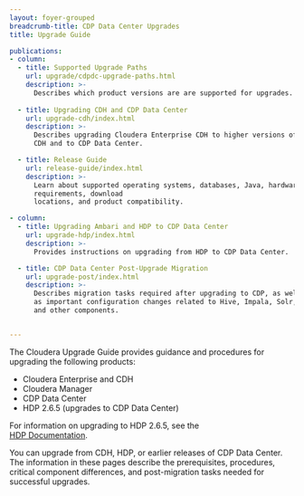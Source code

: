 ```yaml
---
layout: foyer-grouped
breadcrumb-title: CDP Data Center Upgrades
title: Upgrade Guide

publications:
- column:
  - title: Supported Upgrade Paths
    url: upgrade/cdpdc-upgrade-paths.html
    description: >-
      Describes which product versions are are supported for upgrades.
      
  - title: Upgrading CDH and CDP Data Center
    url: upgrade-cdh/index.html
    description: >-
      Describes upgrading Cloudera Enterprise CDH to higher versions of
      CDH and to CDP Data Center.

  - title: Release Guide
    url: release-guide/index.html
    description: >-
      Learn about supported operating systems, databases, Java, hardware
      requirements, download
      locations, and product compatibility.

- column:
  - title: Upgrading Ambari and HDP to CDP Data Center
    url: upgrade-hdp/index.html
    description: >-
      Provides instructions on upgrading from HDP to CDP Data Center.

  - title: CDP Data Center Post-Upgrade Migration
    url: upgrade-post/index.html
    description: >-
      Describes migration tasks required after upgrading to CDP, as well
      as important configuration changes related to Hive, Impala, Solr,
      and other components.


---
```


The Cloudera Upgrade Guide provides guidance and procedures for upgrading the following products:

- Cloudera Enterprise and CDH
- Cloudera Manager
- CDP Data Center
- HDP 2.6.5 (upgrades to CDP Data Center)

For information on upgrading to HDP 2.6.5, see the  
[HDP Documentation](href="https://docs.cloudera.com/HDPDocuments/HDP2/HDP-2.6.5/index.html"). 

You can upgrade from CDH, HDP, or earlier releases of CDP Data Center.
The information in these pages describe the prerequisites, procedures,
critical component differences, and post-migration tasks needed for
successful upgrades.


